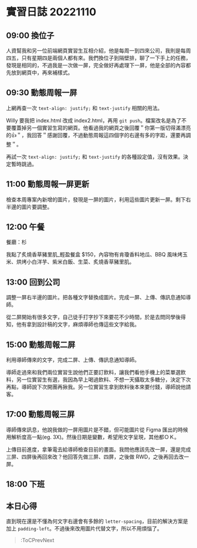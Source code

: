 # 實習日誌 20221110

## 09:00 換位子

人資幫我和另一位前端網頁實習生互相介紹，他是每周一到四來公司，我則是每周四五，只有星期四是兩個人都有來。我們換位子到隔壁排，聊了一下手上的任務，發現是相同的，不過我是一次做一屏，完全做好再處理下一屏，他是全部的內容都先放到網頁中，再來補樣式。

## 09:30 動態周報一屏

上網再查一次 `text-align: justify;` 和 `text-justify` 相關的用法。

Willy 要我把 index.html 改成 index2.html，再用 `git push`。檔案改名是為了不要覆蓋掉另一個實習生寫的網頁。他看過我的網頁之後回覆＂你第一版切得滿漂亮的👍＂，我回答＂感謝回覆，不過動態周報這四個字的右邊有多的字距，還要再調整＂。

再試一次 `text-align: justify;` 和 `text-justify` 的各種設定值，沒有效果。決定暫時跳過。

## 11:00 動態周報一屏更新

檢查本周專案內新增的圖片，發現是一屏的圖片，利用這些圖片更新一屏。剩下右半邊的圖片要調整。

## 12:00 午餐

餐廳：杉

我點了炙燒香草豬里肌_輕盈餐盒 $150，內容物有肯瓊香料地瓜、BBQ 風味烤玉米、烘烤小白洋芋、紫米白飯、生菜、炙燒香草豬里肌。

## 13:00 回到公司

調整一屏右半邊的圖片。把各種文字替換成圖片。完成一屏、上傳、傳訊息通知導師。

從二屏開始有很多文字，自己徒手打字抄下來要花不少時間，於是去問同學後得知，他有拿到設計稿的文字，麻煩導師也傳這些文字給我。

## 15:00 動態周報二屏

利用導師傳來的文字，完成二屏、上傳、傳訊息通知導師。

導師走過來和我們兩位實習生說他們正要訂飲料，讓我們看他手機上的菜單選飲料，另一位實習生有選，我因為早上喝過飲料、不想一天攝取太多糖分，決定下次再點，導師說下次開團再揪我。另一位實習生拿到飲料後本來要付錢，導師說他請客。

## 17:00 動態周報三屏

導師傳來訊息，他說我做的一屏用圖片是不錯，但可能圖片從 Figma 匯出的時候用解析度高一點(eg. 3X)。然後日期是變數，希望用文字呈現，其他都ＯＫ。

上傳目前進度，拿筆電去給導師檢查目前的畫面。我問他應該先改一屏，還是完成三屏、四屏後再回來改？他回答先做三屏、四屏，之後做 RWD，之後再回去改一屏。

## 18:00 下班

## 本日心得

直到現在還是不懂為何文字右邊會有多餘的 `letter-spacing`，目前的解決方案是加上 `padding-left`。不過後來改用圖片代替文字，所以不用煩惱了。

> :ToCPrevNext